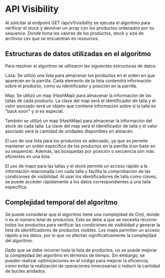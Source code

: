 # API Visibility
Al solicitar al endpoint GET /api/v1/visibility se ejecuta el algoritmo para verificar
el stock y devolver un array con los productos ordenados por su sequence. Donde toma los valores de los productos, stock y size de
archivos csv que se encuentran en *resources*.

## Estructuras de datos utilizadas en el algoritmo

Para resolver el algoritmo se utilizaron las siguientes estructuras de datos:

Lista: Se utilizó una lista para almacenar los productos en el orden en que aparecen en la parrilla. Cada elemento de la lista contendrá información sobre el producto,
como su identificador y posición en la parrilla.

Map: Se utilizó un map (HashMap) para almacenar la información de las tallas de cada producto. La clave del map será el identificador de talla y el valor asociado será un
objeto que contiene información sobre si la talla es "back soon" y si es especial.

También se utilizó un map (HashMap) para almacenar la información del stock de cada talla. La clave del map será el identificador de talla y el valor asociado será
la
cantidad de unidades disponibles en almacén.

El uso de una lista para los productos es adecuado, ya que se permite mantener un orden específico de los productos en la parrilla (con base en su sequence). Además, las búsquedas por posición o secuencia son
más eficientes en una lista.

El uso de maps para las tallas y el stock permite un acceso rápido a la información relacionada con cada talla y facilita la comprobación de las condiciones de visibilidad. Al usar
los identificadores de talla como claves, se puede acceder rápidamente a los datos correspondientes a una talla específica.

## Complejidad temporal del algoritmo

Se puede considerar que el algoritmo tiene una complejidad de O(n), donde n es el número total de productos. Esto se debe a que se necesita
recorrer todos los productos para verificar las condiciones de visibilidad y generar la lista de identificadores de productos visibles. Los maps permiten un acceso rápido a los datos,
por lo que no afectan significativamente la complejidad del algoritmo.

Dado que se debe recorrer toda la lista de productos, no se puede mejorar la complejidad del algoritmo en términos de tiempo. Sin embargo, se pueden realizar optimizaciones en el código para
mejorar la eficiencia, como evitar la realización de operaciones innecesarias o reducir la cantidad de bucles anidados.